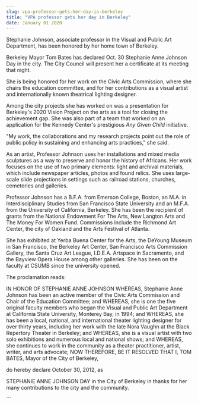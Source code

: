 ```yaml
---
slug: vpa-professor-gets-her-day-in-berkeley
title: "VPA professor gets her day in Berkeley"
date: January 01 2020
---
```


 
<p>
  Stephanie Johnson, associate professor in the Visual and Public Art
  Department, has been honored by her home town of Berkeley.
</p>
<p>
  Berkeley Mayor Tom Bates has declared Oct. 30 Stephanie Anne Johnson Day in
  the city. The City Council will present her a certificate at its meeting that
  night.
</p>
<p>
  She is being honored for her work on the Civic Arts Commission, where she
  chairs the education committee, and for her contributions as a visual artist
  and internationally known theatrical lighting designer.
</p>
<p>
  Among the city projects she has worked on was a presentation for Berkeley's
  2020 Vision Project on the arts as a tool for closing the achievement gap. She
  was also part of a team that worked on an application for the Kennedy Center's
  prestigious <em>Any Given Child</em> initiative.
</p>
<p>
  "My work, the collaborations and my research projects point out the role of
  public policy in sustaining and enhancing arts practices," she said.
</p>
<p>
  As an artist, Professor Johnson uses her installations and mixed media
  sculptures as a way to preserve and honor the history of Africans. Her work
  focuses on the use of two primary elements: light and archival materials,
  which include newspaper articles, photos and found relics. She uses
  large-scale slide projections in settings such as railroad stations, churches,
  cemeteries and galleries.
</p>
<p>
  Professor Johnson has a B.F.A. from Emerson College, Boston, an M.A. in
  Interdisciplinary Studies from San Francisco State University and an M.F.A.
  from the University of California, Berkeley. She has been the recipient of
  grants from the National Endowment For The Arts, New Langton Arts and The
  Money For Women Fund. Commissions include the Richmond Art Center, the city of
  Oakland and the Arts Festival of Atlanta.
</p>
<p>
  She has exhibited at Yerba Buena Center for the Arts, the DeYoung Museum in
  San Francisco, the Berkeley Art Center, San Francisco Arts Commission Gallery,
  the Santa Cruz Art League, I.D.E.A. Artspace in Sacramento, and the Bayview
  Opera House among other galleries. She has been on the faculty at CSUMB since
  the university opened.
</p>
<p>The proclamation reads:</p>
<p>
  IN HONOR OF STEPHANIE ANNE JOHNSON WHEREAS, Stephanie Anne Johnson has been an
  active member of the Civic Arts Commission and Chair of the Education
  Committee; and WHEREAS, she is one the five original faculty members who began
  the Visual and Public Art Department at California State University, Monterey
  Bay, in 1994; and WHEREAS, she has been a local, national, and international
  theater lighting designer for over thirty years, including her work with the
  late Nora Vaughn at the Black Repertory Theater in Berkeley; and WHEREAS, she
  is a visual artist with two solo exhibitions and numerous local and national
  shows; and WHEREAS, she continues to work in the community as a theater
  practitioner, artist, writer, and arts advocate; NOW THEREFORE, BE IT RESOLVED
  THAT I, TOM BATES, Mayor of the City of Berkeley,
</p>
<p>do hereby declare October 30, 2012, as</p>
<p>
  STEPHANIE ANNE JOHNSON DAY in the City of Berkeley in thanks for her many
  contributions to the city and the community.
</p>
```
